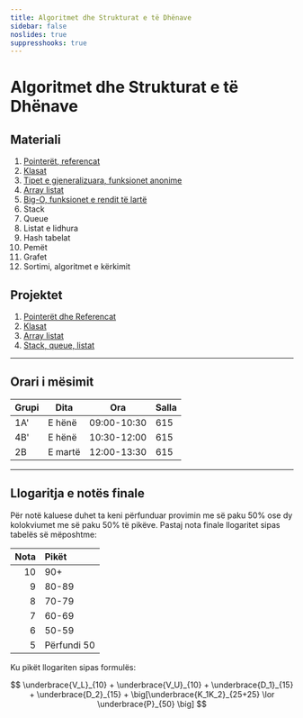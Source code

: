 ```yaml
---
title: Algoritmet dhe Strukturat e të Dhënave
sidebar: false
noslides: true
suppresshooks: true
---
```


# Algoritmet dhe Strukturat e të Dhënave

## Materiali

1. [Pointerët, referencat](/lendet/algoritmet-dhe-strukturat-e-te-dhenave/java1)
2. [Klasat](/lendet/algoritmet-dhe-strukturat-e-te-dhenave/java2)
3. [Tipet e gjeneralizuara, funksionet anonime](/lendet/algoritmet-dhe-strukturat-e-te-dhenave/java3)
4. [Array listat](/lendet/algoritmet-dhe-strukturat-e-te-dhenave/java4)
5. [Big-O, funksionet e rendit të lartë](/lendet/algoritmet-dhe-strukturat-e-te-dhenave/java5)
6. Stack
7. Queue
8. Listat e lidhura
9. Hash tabelat
10. Pemët
11. Grafet
12. Sortimi, algoritmet e kërkimit

## Projektet

1. [Pointerët dhe Referencat](/lendet/algoritmet-dhe-strukturat-e-te-dhenave/projekti1)
2. [Klasat](/lendet/algoritmet-dhe-strukturat-e-te-dhenave/projekti2)
3. [Array listat](/lendet/algoritmet-dhe-strukturat-e-te-dhenave/projekti3)
4. [Stack, queue, listat](/lendet/algoritmet-dhe-strukturat-e-te-dhenave/projekti4)

---

## Orari i mësimit

| Grupi | Dita    | Ora         | Salla |
| ----- | ------- | ----------- | ----- |
| 1A'   | E hënë  | 09:00-10:30 | 615   |
| 4B'   | E hënë  | 10:30-12:00 | 615   |
| 2B    | E martë | 12:00-13:30 | 615   |

---

## Llogaritja e notës finale

Për notë kaluese duhet ta keni përfunduar provimin me së paku 50% ose dy kolokviumet me së paku 50% të pikëve. Pastaj nota finale llogaritet sipas tabelës së mëposhtme:

| Nota | Pikët       |
| ---: | :---------- |
|   10 | 90+         |
|    9 | 80-89       |
|    8 | 70-79       |
|    7 | 60-69       |
|    6 | 50-59       |
|    5 | Përfundi 50 |

Ku pikët llogariten sipas formulës:

$$
\underbrace{V_L}_{10} + \underbrace{V_U}_{10} + \underbrace{D_1}_{15} + \underbrace{D_2}_{15} + \big[\underbrace{K_1K_2}_{25+25} \lor \underbrace{P}_{50} \big]
$$
